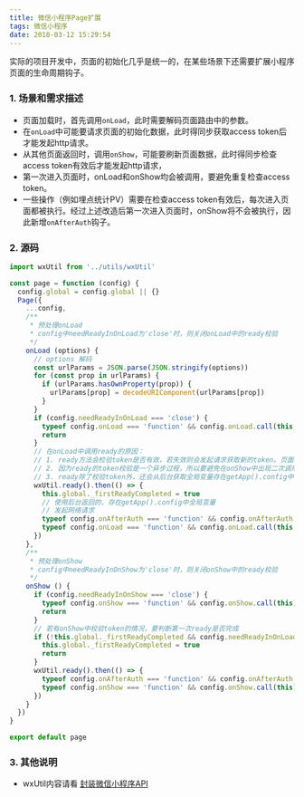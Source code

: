 ```yaml
---
title: 微信小程序Page扩展
tags: 微信小程序
date: 2018-03-12 15:29:54
---
```

实际的项目开发中，页面的初始化几乎是统一的，在某些场景下还需要扩展小程序页面的生命周期钩子。
<!-- more -->

### 1. 场景和需求描述
- 页面加载时，首先调用`onLoad`，此时需要解码页面路由中的参数。
- 在`onLoad`中可能要请求页面的初始化数据，此时得同步获取access token后才能发起http请求。
- 从其他页面返回时，调用`onShow`，可能要刷新页面数据，此时得同步检查access token有效后才能发起http请求，
- 第一次进入页面时，onLoad和onShow均会被调用，要避免重复检查access token。
- 一些操作（例如埋点统计PV）需要在检查access token有效后，每次进入页面都被执行。经过上述改造后第一次进入页面时，onShow将不会被执行，因此新增`onAfterAuth`钩子。

### 2. 源码
```javascript
import wxUtil from '../utils/wxUtil'

const page = function (config) {
  config.global = config.global || {}
  Page({
    ...config,
    /**
     * 预处理onLoad
     * config中needReadyInOnLoad为'close'时，则关闭onLoad中的ready校验
     */
    onLoad (options) {
      // options 解码
      const urlParams = JSON.parse(JSON.stringify(options))
      for (const prop in urlParams) {
        if (urlParams.hasOwnProperty(prop)) {
          urlParams[prop] = decodeURIComponent(urlParams[prop])
        }
      }
      if (config.needReadyInOnLoad === 'close') {
        typeof config.onLoad === 'function' && config.onLoad.call(this, urlParams)
        return
      }
      // 在onLoad中调用ready的原因：
      // 1. ready方法会检验token是否有效，若失效则会发起请求获取新的token。页面若要发起请求加载数据，建议在页面加载时就校验token的有效性
      // 2. 因为ready的token校验是一个异步过程，所以要避免在onShow中出现二次调用ready的情况。否则会导致第一次的调用被服务器取消，出现错误。
      // 3. ready除了校验token外，还会从后台获取全局变量存在getApp().config中
      wxUtil.ready().then(() => {
        this.global._firstReadyCompleted = true
        // 使用后台返回的、存在getApp().config中全局变量
        // 发起网络请求
        typeof config.onAfterAuth === 'function' && config.onAfterAuth.call(this)
        typeof config.onLoad === 'function' && config.onLoad.call(this, urlParams)
      })
    },
    /**
     * 预处理onShow
     * config中needReadyInOnShow为'close'时，则关闭onShow中的ready校验
     */
    onShow () {
      if (config.needReadyInOnShow === 'close') {
        typeof config.onShow === 'function' && config.onShow.call(this)
        return
      }
      // 若有onShow中校验token的情况，要判断第一次ready是否完成
      if (!this.global._firstReadyCompleted && config.needReadyInOnLoad !== 'close') {
        this.global._firstReadyCompleted = true
        return
      }
      wxUtil.ready().then(() => {
        typeof config.onAfterAuth === 'function' && config.onAfterAuth.call(this)
        typeof config.onShow === 'function' && config.onShow.call(this)
      })
    }
  })
}

export default page

```

### 3. 其他说明
- wxUtil内容请看 [封装微信小程序API](/experience/ea8cef36.html)
